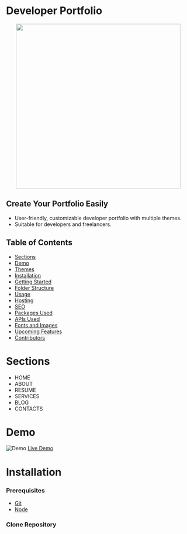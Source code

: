 # Developer Portfolio

<p align="center">
  <img src="https://raw.githubusercontent.com/PhantomScript/asset-container/b26b0ebaaa13bec7fac796ee0b8296676df6ee0b/developer-portfolio/website.svg" alt="" width="450px"/>
</p>

## Create Your Portfolio Easily

- User-friendly, customizable developer portfolio with multiple themes.
- Suitable for developers and freelancers.

## Table of Contents

- [Sections](#sections)
- [Demo](#demo)
- [Themes](#themes)
- [Installation](#installation)
- [Getting Started](#getting-started)
- [Folder Structure](#folder-structure)
- [Usage](#usage)
- [Hosting](#hosting)
- [SEO](#seo)
- [Packages Used](#packages-used)
- [APIs Used](#apis-used)
- [Fonts and Images](#fonts-and-images)
- [Upcoming Features](#upcoming-features)
- [Contributors](#contributors)

# Sections

- HOME
- ABOUT
- RESUME
- SERVICES
- BLOG
- CONTACTS

# Demo

![Demo](https://raw.githubusercontent.com/PhantomScript/asset-container/main/developer-portfolio/demo.gif)
[Live Demo](https://portfolio-devesh-verma.vercel.app/)

# Installation

### Prerequisites

- [Git](https://git-scm.com/downloads)
- [Node](https://nodejs.org/en/download)

### Clone Repository

